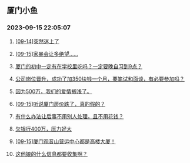 ## 厦门小鱼 
### 2023-09-15 22:05:07

1. [[09-14]突然迷上了](http://bbs.xmfish.com/read-htm-tid-18072453.html)

2. [[09-15]家暴会让多绝望……](http://bbs.xmfish.com/read-htm-tid-18072559.html)

3. [厦门的初中一定有在学校里吃吗？一定要晚自习到9点？](http://bbs.xmfish.com/read-htm-tid-18072505.html)

4. [公司岗位晋升，成功了加350块钱一个月，要笔试和面谈，有必要参加吗？](http://bbs.xmfish.com/read-htm-tid-18072611.html)

5. [因为500万，我们的爱情搁浅了。](http://bbs.xmfish.com/read-htm-tid-18072750.html)

6. [[09-15]听说厦门房价跌了，真的假的？](http://bbs.xmfish.com/read-htm-tid-18072711.html)

7. [有什么办法让后事不用别人处理，且不用花钱？](http://bbs.xmfish.com/read-htm-tid-18072510.html)

8. [欠银行400万，压力好大](http://bbs.xmfish.com/read-htm-tid-18072782.html)

9. [[09-15]厦门观音山营运中心都是高楼大厦！](http://bbs.xmfish.com/read-htm-tid-18072632.html)

10. [这他娘的什么信息都要收集啊？](http://bbs.xmfish.com/read-htm-tid-18072584.html)

